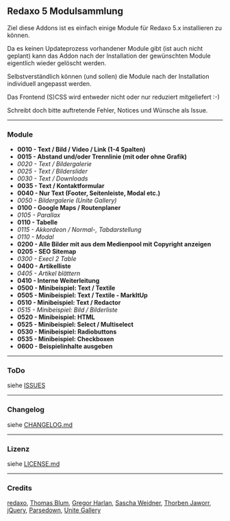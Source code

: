 ## Redaxo 5 Modulsammlung


Ziel diese Addons ist es einfach einige Module für Redaxo 5.x installieren zu können.

Da es keinen Updateprozess vorhandener Module gibt (ist auch nicht geplant) kann das Addon nach der Installation der gewünschten Module eigentlich wieder gelöscht werden.

Selbstverständlich können (und sollen) die Module nach der Installation individuell angepasst werden.

Das Frontend (S)CSS wird entweder nicht oder nur reduziert mitgeliefert :-)


Schreibt doch bitte auftretende Fehler, Notices und Wünsche als Issue.

___

### Module

* **0010 - Text / Bild / Video / Link (1-4 Spalten)**
* **0015 - Abstand und/oder Trennlinie (mit oder ohne Grafik)**
* _0020 - Text / Bildergalerie_
* _0025 - Text / Bilderslider_
* _0030 - Text / Downloads_
* **0035 - Text / Kontaktformular**
* **0040 - Nur Text (Footer, Seitenleiste, Modal etc.)**
* _0050 - Bildergalerie (Unite Gallery)_
* **0100 - Google Maps / Routenplaner**
* _0105 - Parallax_
* **0110 - Tabelle**
* _0115 - Akkordeon / Normal-, Tabdarstellung_
* _0110 - Modal_
* **0200 - Alle Bilder mit aus dem Medienpool mit Copyright anzeigen**
* **0205 - SEO Sitemap**
* _0300 - Execl 2 Table_
* **0400 - Artikelliste**
* _0405 - Artikel blättern_
* **0410 - Interne Weiterleitung**
* **0500 - Minibeispiel: Text / Textile**
* **0505 - Minibeispiel: Text / Textile - MarkItUp**
* **0510 - Minibeispiel: Text / Redactor**
* _0515 - Minibeispiel: Bild / Bilderliste_
* **0520 - Minibeispiel: HTML**
* **0525 - Minibeispiel: Select / Multiselect**
* **0530 - Minibeispiel: Radiobuttons**
* **0535 - Minibeispiel: Checkboxen**
* **0600 - Beispielinhalte ausgeben**


___
### ToDo

siehe [ISSUES](https://github.com/olien/REX5-Modulsammlung/issues/)

___
### Changelog

siehe [CHANGELOG.md](CHANGELOG.md)

___
### Lizenz

siehe [LICENSE.md](LICENSE.md)

___
### Credits
[redaxo](http://www.redaxo.org/), [Thomas Blum](https://github.com/tbaddade), [Gregor Harlan](https://github.com/gharlan), [Sascha Weidner](https://github.com/Sioweb), [Thorben Jaworr](https://github.com/eaCe), [jQuery](https://jquery.com), [Parsedown](http://parsedown.org/), [Unite Gallery](https://github.com/vvvmax/unitegallery)
